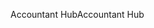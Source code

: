 <span data-ttu-id="19adf-101">Accountant Hub</span><span class="sxs-lookup"><span data-stu-id="19adf-101">Accountant Hub</span></span>
